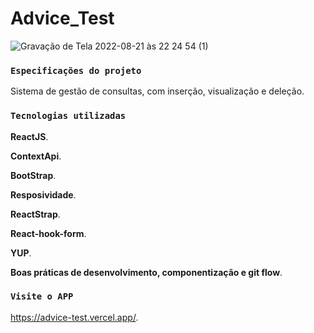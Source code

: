 # Advice_Test


![Gravação de Tela 2022-08-21 às 22 24 54 (1)](https://user-images.githubusercontent.com/42866851/185822366-d461f11b-bdc1-4d4d-b251-72be735f0ec4.gif)

### `Especificações do projeto`

Sistema de gestão de consultas, com inserção, visualização e deleção.

### `Tecnologias utilizadas`

**ReactJS**. 

**ContextApi**. 

**BootStrap**. 

**Resposividade**. 

**ReactStrap**. 

**React-hook-form**. 

**YUP**. 

**Boas práticas de desenvolvimento, componentização e git flow**. 


### `Visite o APP`
https://advice-test.vercel.app/.
